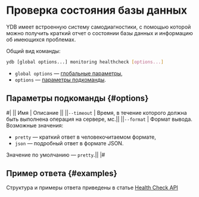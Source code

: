 # Проверка состояния базы данных

YDB имеет встроенную систему самодиагностики, с помощью которой можно получить краткий отчет о состоянии базы данных и информацию об имеющихся проблемах.

Общий вид команды:

```bash
ydb [global options...] monitoring healthcheck [options...]
```

* `global options` — [глобальные параметры](global-options.md),
* `options` — [параметры подкоманды](#options).

## Параметры подкоманды {#options}

#|
|| Имя | Описание ||
||`--timeout` | Время, в течение которого должна быть выполнена операция на сервере, мс.||
||`--format` | Формат вывода. Возможные значения:

* `pretty` — краткий ответ в человекочитаемом формате,
* `json` — подробный ответ в формате JSON.

Значение по умолчанию — `pretty`.||
|#

## Пример ответа {#examples}

Структура и примеры ответа приведены в статье [Health Check API](../../ydb-sdk/health-check-api.md#response-structure)
